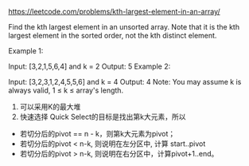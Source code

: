 https://leetcode.com/problems/kth-largest-element-in-an-array/

Find the kth largest element in an unsorted array. Note that it is the kth largest element in the sorted order, not the kth distinct element.

Example 1:

Input: [3,2,1,5,6,4] and k = 2
Output: 5
Example 2:

Input: [3,2,3,1,2,4,5,5,6] and k = 4
Output: 4
Note: 
You may assume k is always valid, 1 ≤ k ≤ array's length.


1. 可以采用K的最大堆
2. 快速选择
Quick Select的目标是找出第k大元素，所以

* 若切分后的pivot == n - k，则第k大元素为pivot；
* 若切分后的pivot < n-k, 则说明在左分区中, 计算 start..pivot
* 若切分后的pivot > n-k, 则说明在右分区中，计算pivot+1..end。